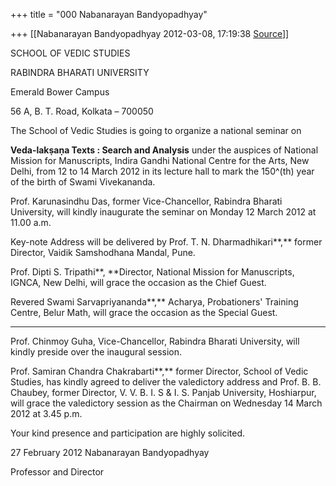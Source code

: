 +++
title = "000 Nabanarayan Bandyopadhyay"

+++
[[Nabanarayan Bandyopadhyay	2012-03-08, 17:19:38 [Source](https://groups.google.com/g/bvparishat/c/DbaKM8uMc7M)]]



SCHOOL OF VEDIC STUDIES

RABINDRA BHARATI UNIVERSITY

Emerald Bower Campus

56 A, B. T. Road, Kolkata – 700050



The School of Vedic Studies is going to organize a national seminar on

**Veda-lakṣaṇa Texts : Search and Analysis** under the auspices of National Mission for Manuscripts, Indira Gandhi National Centre for the Arts, New Delhi, from 12 to 14 March 2012 in its lecture hall to mark the 150^(th) year of the birth of Swami Vivekananda.



Prof. Karunasindhu Das, former Vice-Chancellor, Rabindra Bharati University, will kindly inaugurate the seminar on Monday 12 March 2012 at 11.00 a.m.



Key-note Address will be delivered by Prof. T. N. Dharmadhikari**,** former Director, Vaidik Samshodhana Mandal, Pune.



Prof. Dipti S. Tripathi**, **Director, National Mission for Manuscripts, IGNCA, New Delhi, will grace the occasion as the Chief Guest.



Revered Swami Sarvapriyananda**,** Acharya, Probationers' Training Centre, Belur Math, will grace the occasion as the Special Guest.

****

Prof. Chinmoy Guha, Vice-Chancellor, Rabindra Bharati University, will kindly preside over the inaugural session.



Prof. Samiran Chandra Chakrabarti**,** former Director, School of Vedic Studies, has kindly agreed to deliver the valedictory address and Prof. B. B. Chaubey, former Director, V. V. B. I. S & I. S. Panjab University, Hoshiarpur, will grace the valedictory session as the Chairman on Wednesday 14 March 2012 at 3.45 p.m.





Your kind presence and participation are highly solicited.







27 February 2012  Nabanarayan Bandyopadhyay


Professor and Director



